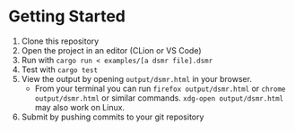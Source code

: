 # Getting Started

1. Clone this repository
2. Open the project in an editor (CLion or VS Code)
3. Run with `cargo run < examples/[a dsmr file].dsmr`
4. Test with `cargo test`
5. View the output by opening `output/dsmr.html` in your browser. 
   * From your terminal you can run `firefox output/dsmr.html` or `chrome output/dsmr.html` or similar commands. `xdg-open output/dsmr.html` may also work on Linux.
6. Submit by pushing commits to your git repository